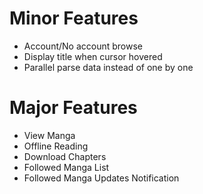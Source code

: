 # Minor Features
- Account/No account browse
- Display title when cursor hovered
- Parallel parse data instead of one by one

# Major Features
- View Manga
- Offline Reading
- Download Chapters
- Followed Manga List
- Followed Manga Updates Notification